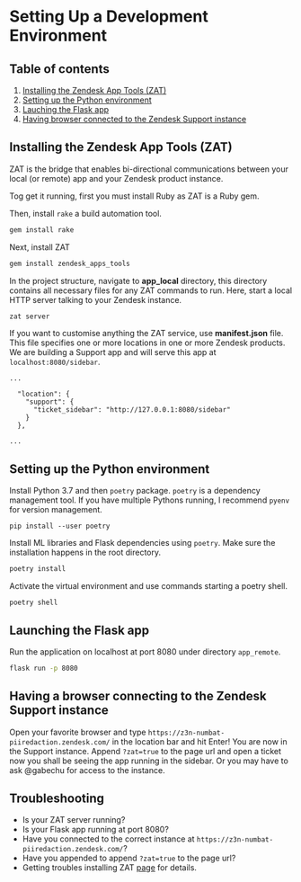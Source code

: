 # Setting Up a Development Environment


## Table of contents

1. [Installing the Zendesk App Tools (ZAT)](#dev-zat)
2. [Setting up the Python environment](#dev-python)
3. [Lauching the Flask app](#dev-flask)
4. [Having browser connected to the Zendesk Support instance](#dev-support)


## Installing the Zendesk App Tools (ZAT) <a name='dev-zat'></a>
ZAT is the bridge that enables bi-directional communications between your local (or remote) app and your Zendesk product instance.

Tog get it running, first you must install Ruby as ZAT is a Ruby gem.

Then, install `rake` a build automation tool.
```sh
gem install rake
```

Next, install ZAT
```sh
gem install zendesk_apps_tools
```

In the project structure, navigate to **app_local** directory, this directory contains all necessary files for any ZAT commands to run. Here, start a local HTTP server talking to your Zendesk instance.
``` sh
zat server
```

If you want to customise anything the ZAT service, use **manifest.json** file. This file specifies one or more locations in one or more Zendesk products. We are building a Support app and will serve this app at `localhost:8080/sidebar`.
```
...

  "location": {
    "support": {
      "ticket_sidebar": "http://127.0.0.1:8080/sidebar"
    }
  },

...

```

## Setting up the Python environment <a name='dev-python'></a>
Install Python 3.7 and then `poetry` package. `poetry` is a dependency management tool. If you have multiple Pythons running, I recommend `pyenv` for version management.
```
pip install --user poetry
```
Install ML libraries and Flask dependencies using `poetry`. Make sure the installation happens in the root directory.
```sh
poetry install
```
Activate the virtual environment and use commands starting a poetry shell.
```
poetry shell
```

## Launching the Flask app <a name='dev-flask'></a>
Run the application on localhost at port 8080 under directory `app_remote`.
```sh
flask run -p 8080
```

## Having a browser connecting to the Zendesk Support instance <a name='dev-zat'></a>
Open your favorite browser and type `https://z3n-numbat-piiredaction.zendesk.com/` in the location bar and hit Enter! You are now in the Support instance. Append `?zat=true` to the page url and open a ticket now you shall be seeing the app running in the sidebar. Or you may have to ask @gabechu for access to the instance.

## Troubleshooting
- Is your ZAT server running?
- Is your Flask app running at port 8080?
- Have you connected to the correct instance at `https://z3n-numbat-piiredaction.zendesk.com/`?
- Have you appended to append `?zat=true` to the page url?
- Getting troubles installing ZAT [page](https://develop.zendesk.com/hc/en-us/articles/360001075048-Installing-and-using-the-Zendesk-apps-tools) for details.